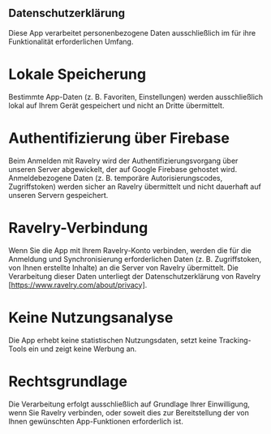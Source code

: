 ## Datenschutzerklärung

Diese App verarbeitet personenbezogene Daten ausschließlich im für ihre Funktionalität erforderlichen Umfang.

# Lokale Speicherung
Bestimmte App-Daten (z. B. Favoriten, Einstellungen) werden ausschließlich lokal auf Ihrem Gerät gespeichert und nicht an Dritte übermittelt.

# Authentifizierung über Firebase
Beim Anmelden mit Ravelry wird der Authentifizierungsvorgang über unseren Server abgewickelt, der auf Google Firebase gehostet wird. Anmeldebezogene Daten (z. B. temporäre Autorisierungscodes, Zugriffstoken) werden sicher an Ravelry übermittelt und nicht dauerhaft auf unseren Servern gespeichert.

# Ravelry-Verbindung
Wenn Sie die App mit Ihrem Ravelry-Konto verbinden, werden die für die Anmeldung und Synchronisierung erforderlichen Daten (z. B. Zugriffstoken, von Ihnen erstellte Inhalte) an die Server von Ravelry übermittelt.
Die Verarbeitung dieser Daten unterliegt der Datenschutzerklärung von Ravelry [https://www.ravelry.com/about/privacy].

# Keine Nutzungsanalyse
Die App erhebt keine statistischen Nutzungsdaten, setzt keine Tracking-Tools ein und zeigt keine Werbung an.

# Rechtsgrundlage
Die Verarbeitung erfolgt ausschließlich auf Grundlage Ihrer Einwilligung, wenn Sie Ravelry verbinden, oder soweit dies zur Bereitstellung der von Ihnen gewünschten App-Funktionen erforderlich ist.

